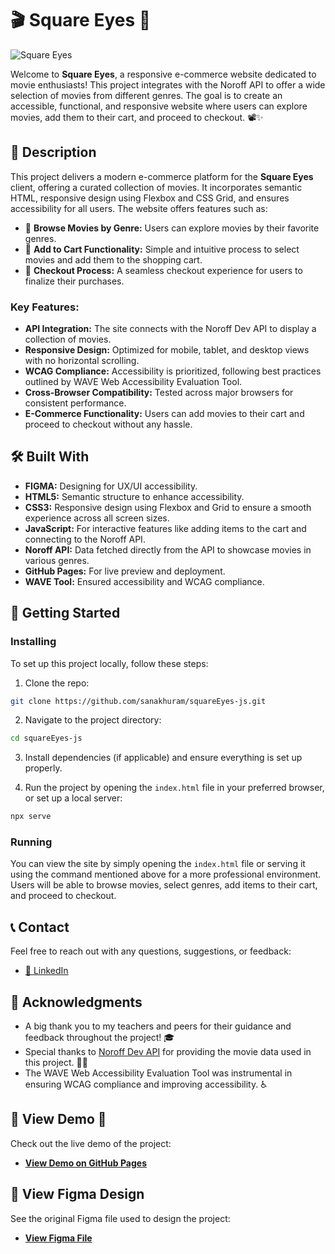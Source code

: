 # 🎬 Square Eyes 🍿

![Square Eyes](https://github.com/user-attachments/assets/ae84fd81-189d-424d-a8f2-d53f7b41276c)


Welcome to **Square Eyes**, a responsive e-commerce website dedicated to movie enthusiasts! This project integrates with the Noroff API to offer a wide selection of movies from different genres. The goal is to create an accessible, functional, and responsive website where users can explore movies, add them to their cart, and proceed to checkout. 📽️✨

## 📖 Description

This project delivers a modern e-commerce platform for the **Square Eyes** client, offering a curated collection of movies. It incorporates semantic HTML, responsive design using Flexbox and CSS Grid, and ensures accessibility for all users. The website offers features such as:

- 🌟 **Browse Movies by Genre:** Users can explore movies by their favorite genres.
- 🛒 **Add to Cart Functionality:** Simple and intuitive process to select movies and add them to the shopping cart.
- 🧾 **Checkout Process:** A seamless checkout experience for users to finalize their purchases.

### Key Features:
- **API Integration:** The site connects with the Noroff Dev API to display a collection of movies.
- **Responsive Design:** Optimized for mobile, tablet, and desktop views with no horizontal scrolling.
- **WCAG Compliance:** Accessibility is prioritized, following best practices outlined by WAVE Web Accessibility Evaluation Tool.
- **Cross-Browser Compatibility:** Tested across major browsers for consistent performance.
- **E-Commerce Functionality:** Users can add movies to their cart and proceed to checkout without any hassle.
  
## 🛠️ Built With
- **FIGMA:** Designing for UX/UI accessibility.
- **HTML5:** Semantic structure to enhance accessibility.
- **CSS3:** Responsive design using Flexbox and Grid to ensure a smooth experience across all screen sizes.
- **JavaScript:** For interactive features like adding items to the cart and connecting to the Noroff API.
- **Noroff API:** Data fetched directly from the API to showcase movies in various genres.
- **GitHub Pages:** For live preview and deployment.
- **WAVE Tool:** Ensured accessibility and WCAG compliance.

## 🚀 Getting Started

### Installing

To set up this project locally, follow these steps:

1. Clone the repo:

```bash
git clone https://github.com/sanakhuram/squareEyes-js.git
```

2. Navigate to the project directory:

```bash
cd squareEyes-js
```

3. Install dependencies (if applicable) and ensure everything is set up properly.

4. Run the project by opening the `index.html` file in your preferred browser, or set up a local server:

```bash
npx serve
```

### Running

You can view the site by simply opening the `index.html` file or serving it using the command mentioned above for a more professional environment. Users will be able to browse movies, select genres, add items to their cart, and proceed to checkout.


## 📞 Contact

Feel free to reach out with any questions, suggestions, or feedback:

- [🔗 LinkedIn](https://www.linkedin.com/in/sana-khuram-157ba02b7/)

## 🙌 Acknowledgments

- A big thank you to my teachers and peers for their guidance and feedback throughout the project! 🎓
- Special thanks to [Noroff Dev API](https://noroff.dev) for providing the movie data used in this project. 🍿🎥
- The WAVE Web Accessibility Evaluation Tool was instrumental in ensuring WCAG compliance and improving accessibility. ♿

## 🔗 View Demo 👀

Check out the live demo of the project:

- **[View Demo on GitHub Pages](https://sanakhuram.github.io/squareEyes-js/)**

## 🎨 View Figma Design

See the original Figma file used to design the project:

- **[View Figma File](https://www.figma.com/design/wsuRfl0hV1O5CNZQUtr6hu/Square-Eyes?node-id=166-2097&node-type=canvas&t=Kjo9BgnLQWioSnNJ-0)**

